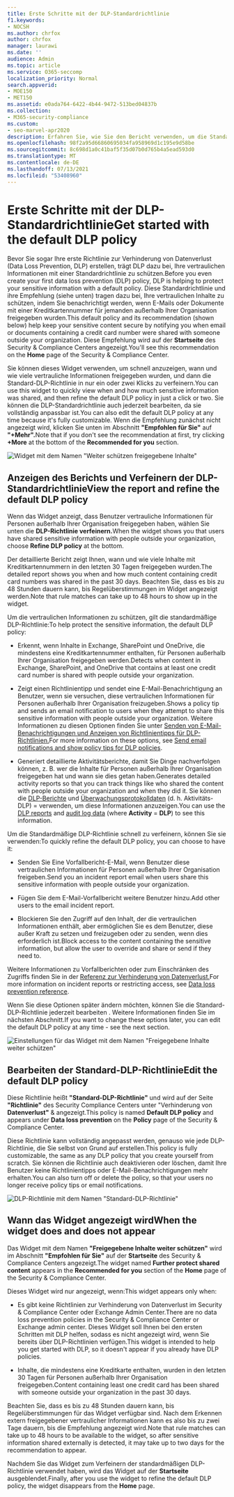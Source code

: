 ```yaml
---
title: Erste Schritte mit der DLP-Standardrichtlinie
f1.keywords:
- NOCSH
ms.author: chrfox
author: chrfox
manager: laurawi
ms.date: ''
audience: Admin
ms.topic: article
ms.service: O365-seccomp
localization_priority: Normal
search.appverid:
- MOE150
- MET150
ms.assetid: e0ada764-6422-4b44-9472-513bed04837b
ms.collection:
- M365-security-compliance
ms.custom:
- seo-marvel-apr2020
description: Erfahren Sie, wie Sie den Bericht verwenden, um die Standardrichtlinie zur Verhinderung von Datenverlust (Data Loss Prevention, DLP) Ihrer Organisation zu verfeinern.
ms.openlocfilehash: 98f2a95d66860695034fa958969d1c195e9d58be
ms.sourcegitcommit: 8c698d1a0c41baf5f35d07b0d765b4a5ead593d0
ms.translationtype: MT
ms.contentlocale: de-DE
ms.lasthandoff: 07/13/2021
ms.locfileid: "53408960"
---
```

# <a name="get-started-with-the-default-dlp-policy"></a><span data-ttu-id="41795-103">Erste Schritte mit der DLP-Standardrichtlinie</span><span class="sxs-lookup"><span data-stu-id="41795-103">Get started with the default DLP policy</span></span>

<span data-ttu-id="41795-104">Bevor Sie sogar Ihre erste Richtlinie zur Verhinderung von Datenverlust (Data Loss Prevention, DLP) erstellen, trägt DLP dazu bei, Ihre vertraulichen Informationen mit einer Standardrichtlinie zu schützen.</span><span class="sxs-lookup"><span data-stu-id="41795-104">Before you even create your first data loss prevention (DLP) policy, DLP is helping to protect your sensitive information with a default policy.</span></span> <span data-ttu-id="41795-105">Diese Standardrichtlinie und ihre Empfehlung (siehe unten) tragen dazu bei, Ihre vertraulichen Inhalte zu schützen, indem Sie benachrichtigt werden, wenn E-Mails oder Dokumente mit einer Kreditkartennummer für jemanden außerhalb Ihrer Organisation freigegeben wurden.</span><span class="sxs-lookup"><span data-stu-id="41795-105">This default policy and its recommendation (shown below) help keep your sensitive content secure by notifying you when email or documents containing a credit card number were shared with someone outside your organization.</span></span> <span data-ttu-id="41795-106">Diese Empfehlung wird auf der **Startseite** des Security &amp; Compliance Centers angezeigt.</span><span class="sxs-lookup"><span data-stu-id="41795-106">You'll see this recommendation on the **Home** page of the Security &amp; Compliance Center.</span></span> 
  
<span data-ttu-id="41795-107">Sie können dieses Widget verwenden, um schnell anzuzeigen, wann und wie viele vertrauliche Informationen freigegeben wurden, und dann die Standard-DLP-Richtlinie in nur ein oder zwei Klicks zu verfeinern.</span><span class="sxs-lookup"><span data-stu-id="41795-107">You can use this widget to quickly view when and how much sensitive information was shared, and then refine the default DLP policy in just a click or two.</span></span> <span data-ttu-id="41795-108">Sie können die DLP-Standardrichtlinie auch jederzeit bearbeiten, da sie vollständig anpassbar ist.</span><span class="sxs-lookup"><span data-stu-id="41795-108">You can also edit the default DLP policy at any time because it's fully customizable.</span></span> <span data-ttu-id="41795-109">Wenn die Empfehlung zunächst nicht angezeigt wird, klicken Sie unten im Abschnitt **"Empfohlen für Sie"** auf **"+Mehr".**</span><span class="sxs-lookup"><span data-stu-id="41795-109">Note that if you don't see the recommendation at first, try clicking **+More** at the bottom of the **Recommended for you** section.</span></span> 
  
![Widget mit dem Namen "Weiter schützen freigegebene Inhalte"](../media/2bae6dbc-cc92-4f35-b54c-c36e60226b5b.png)
  
## <a name="view-the-report-and-refine-the-default-dlp-policy"></a><span data-ttu-id="41795-111">Anzeigen des Berichts und Verfeinern der DLP-Standardrichtlinie</span><span class="sxs-lookup"><span data-stu-id="41795-111">View the report and refine the default DLP policy</span></span>

<span data-ttu-id="41795-112">Wenn das Widget anzeigt, dass Benutzer vertrauliche Informationen für Personen außerhalb Ihrer Organisation freigegeben haben, wählen Sie unten die **DLP-Richtlinie verfeinern.**</span><span class="sxs-lookup"><span data-stu-id="41795-112">When the widget shows you that users have shared sensitive information with people outside your organization, choose **Refine DLP policy** at the bottom.</span></span> 
  
<span data-ttu-id="41795-113">Der detaillierte Bericht zeigt Ihnen, wann und wie viele Inhalte mit Kreditkartennummern in den letzten 30 Tagen freigegeben wurden.</span><span class="sxs-lookup"><span data-stu-id="41795-113">The detailed report shows you when and how much content containing credit card numbers was shared in the past 30 days.</span></span> <span data-ttu-id="41795-114">Beachten Sie, dass es bis zu 48 Stunden dauern kann, bis Regelüberstimmungen im Widget angezeigt werden.</span><span class="sxs-lookup"><span data-stu-id="41795-114">Note that rule matches can take up to 48 hours to show up in the widget.</span></span>
  
<span data-ttu-id="41795-115">Um die vertraulichen Informationen zu schützen, gilt die standardmäßige DLP-Richtlinie:</span><span class="sxs-lookup"><span data-stu-id="41795-115">To help protect the sensitive information, the default DLP policy:</span></span>
  
- <span data-ttu-id="41795-116">Erkennt, wenn Inhalte in Exchange, SharePoint und OneDrive, die mindestens eine Kreditkartennummer enthalten, für Personen außerhalb Ihrer Organisation freigegeben werden.</span><span class="sxs-lookup"><span data-stu-id="41795-116">Detects when content in Exchange, SharePoint, and OneDrive that contains at least one credit card number is shared with people outside your organization.</span></span>
    
- <span data-ttu-id="41795-117">Zeigt einen Richtlinientipp und sendet eine E-Mail-Benachrichtigung an Benutzer, wenn sie versuchen, diese vertraulichen Informationen für Personen außerhalb Ihrer Organisation freizugeben.</span><span class="sxs-lookup"><span data-stu-id="41795-117">Shows a policy tip and sends an email notification to users when they attempt to share this sensitive information with people outside your organization.</span></span> <span data-ttu-id="41795-118">Weitere Informationen zu diesen Optionen finden Sie unter [Senden von E-Mail-Benachrichtigungen und Anzeigen von Richtlinientipps für DLP-Richtlinien.](use-notifications-and-policy-tips.md)</span><span class="sxs-lookup"><span data-stu-id="41795-118">For more information on these options, see [Send email notifications and show policy tips for DLP policies](use-notifications-and-policy-tips.md).</span></span>
    
- <span data-ttu-id="41795-119">Generiert detaillierte Aktivitätsberichte, damit Sie Dinge nachverfolgen können, z. B. wer die Inhalte für Personen außerhalb Ihrer Organisation freigegeben hat und wann sie dies getan haben.</span><span class="sxs-lookup"><span data-stu-id="41795-119">Generates detailed activity reports so that you can track things like who shared the content with people outside your organization and when they did it.</span></span> <span data-ttu-id="41795-120">Sie können die [DLP-Berichte](view-the-dlp-reports.md) und [Überwachungsprotokolldaten](search-the-audit-log-in-security-and-compliance.md) (d. h. Aktivitäts-DLP)   =  verwenden, um diese Informationen anzuzeigen.</span><span class="sxs-lookup"><span data-stu-id="41795-120">You can use the [DLP reports](view-the-dlp-reports.md) and [audit log data](search-the-audit-log-in-security-and-compliance.md) (where **Activity** = **DLP**) to see this information.</span></span>
    
<span data-ttu-id="41795-121">Um die Standardmäßige DLP-Richtlinie schnell zu verfeinern, können Sie sie verwenden:</span><span class="sxs-lookup"><span data-stu-id="41795-121">To quickly refine the default DLP policy, you can choose to have it:</span></span>
  
- <span data-ttu-id="41795-122">Senden Sie Eine Vorfallbericht-E-Mail, wenn Benutzer diese vertraulichen Informationen für Personen außerhalb Ihrer Organisation freigeben.</span><span class="sxs-lookup"><span data-stu-id="41795-122">Send you an incident report email when users share this sensitive information with people outside your organization.</span></span>
    
- <span data-ttu-id="41795-123">Fügen Sie dem E-Mail-Vorfallbericht weitere Benutzer hinzu.</span><span class="sxs-lookup"><span data-stu-id="41795-123">Add other users to the email incident report.</span></span>
    
- <span data-ttu-id="41795-124">Blockieren Sie den Zugriff auf den Inhalt, der die vertraulichen Informationen enthält, aber ermöglichen Sie es dem Benutzer, diese außer Kraft zu setzen und freizugeben oder zu senden, wenn dies erforderlich ist.</span><span class="sxs-lookup"><span data-stu-id="41795-124">Block access to the content containing the sensitive information, but allow the user to override and share or send if they need to.</span></span>
    
<span data-ttu-id="41795-125">Weitere Informationen zu Vorfallberichten oder zum Einschränken des Zugriffs finden Sie in der [Referenz zur Verhinderung von Datenverlust.](data-loss-prevention-policies.md)</span><span class="sxs-lookup"><span data-stu-id="41795-125">For more information on incident reports or restricting access, see [Data loss prevention reference](data-loss-prevention-policies.md).</span></span>
  
<span data-ttu-id="41795-126">Wenn Sie diese Optionen später ändern möchten, können Sie die Standard-DLP-Richtlinie jederzeit bearbeiten . Weitere Informationen finden Sie im nächsten Abschnitt.</span><span class="sxs-lookup"><span data-stu-id="41795-126">If you want to change these options later, you can edit the default DLP policy at any time - see the next section.</span></span>
  
![Einstellungen für das Widget mit dem Namen "Freigegebene Inhalte weiter schützen"](../media/dad30a84-2715-4c0a-a5c5-44d85492363e.png)
  
## <a name="edit-the-default-dlp-policy"></a><span data-ttu-id="41795-128">Bearbeiten der Standard-DLP-Richtlinie</span><span class="sxs-lookup"><span data-stu-id="41795-128">Edit the default DLP policy</span></span>

<span data-ttu-id="41795-129">Diese Richtlinie heißt **"Standard-DLP-Richtlinie"** und wird auf der Seite **"Richtlinie"** des Security Compliance Centers unter "Verhinderung von **Datenverlust"** &amp; angezeigt.</span><span class="sxs-lookup"><span data-stu-id="41795-129">This policy is named **Default DLP policy** and appears under **Data loss prevention** on the **Policy** page of the Security &amp; Compliance Center.</span></span> 
  
<span data-ttu-id="41795-130">Diese Richtlinie kann vollständig angepasst werden, genauso wie jede DLP-Richtlinie, die Sie selbst von Grund auf erstellen.</span><span class="sxs-lookup"><span data-stu-id="41795-130">This policy is fully customizable, the same as any DLP policy that you create yourself from scratch.</span></span> <span data-ttu-id="41795-131">Sie können die Richtlinie auch deaktivieren oder löschen, damit Ihre Benutzer keine Richtlinientipps oder E-Mail-Benachrichtigungen mehr erhalten.</span><span class="sxs-lookup"><span data-stu-id="41795-131">You can also turn off or delete the policy, so that your users no longer receive policy tips or email notifications.</span></span>
  
![DLP-Richtlinie mit dem Namen "Standard-DLP-Richtlinie"](../media/260731e8-4d57-4c98-abec-07b052ec48d5.png)
  
## <a name="when-the-widget-does-and-does-not-appear"></a><span data-ttu-id="41795-133">Wann das Widget angezeigt wird</span><span class="sxs-lookup"><span data-stu-id="41795-133">When the widget does and does not appear</span></span>

<span data-ttu-id="41795-134">Das Widget mit dem Namen **"Freigegebene Inhalte weiter schützen"** wird im Abschnitt **"Empfohlen für Sie"** auf der **Startseite** des Security &amp; Compliance Centers angezeigt.</span><span class="sxs-lookup"><span data-stu-id="41795-134">The widget named **Further protect shared content** appears in the **Recommended for you** section of the **Home** page of the Security &amp; Compliance Center.</span></span> 
  
<span data-ttu-id="41795-135">Dieses Widget wird nur angezeigt, wenn:</span><span class="sxs-lookup"><span data-stu-id="41795-135">This widget appears only when:</span></span>
  
- <span data-ttu-id="41795-136">Es gibt keine Richtlinien zur Verhinderung von Datenverlust im Security &amp; Compliance Center oder Exchange Admin Center.</span><span class="sxs-lookup"><span data-stu-id="41795-136">There are no data loss prevention policies in the Security &amp; Compliance Center or Exchange admin center.</span></span> <span data-ttu-id="41795-137">Dieses Widget soll Ihnen bei den ersten Schritten mit DLP helfen, sodass es nicht angezeigt wird, wenn Sie bereits über DLP-Richtlinien verfügen.</span><span class="sxs-lookup"><span data-stu-id="41795-137">This widget is intended to help you get started with DLP, so it doesn't appear if you already have DLP policies.</span></span>
    
- <span data-ttu-id="41795-138">Inhalte, die mindestens eine Kreditkarte enthalten, wurden in den letzten 30 Tagen für Personen außerhalb Ihrer Organisation freigegeben.</span><span class="sxs-lookup"><span data-stu-id="41795-138">Content containing least one credit card has been shared with someone outside your organization in the past 30 days.</span></span>
    
<span data-ttu-id="41795-139">Beachten Sie, dass es bis zu 48 Stunden dauern kann, bis Regelüberstimmungen für das Widget verfügbar sind. Nach dem Erkennen extern freigegebener vertraulicher Informationen kann es also bis zu zwei Tage dauern, bis die Empfehlung angezeigt wird.</span><span class="sxs-lookup"><span data-stu-id="41795-139">Note that rule matches can take up to 48 hours to be available to the widget, so after sensitive information shared externally is detected, it may take up to two days for the recommendation to appear.</span></span>
  
<span data-ttu-id="41795-140">Nachdem Sie das Widget zum Verfeinern der standardmäßigen DLP-Richtlinie verwendet haben, wird das Widget auf der **Startseite** ausgeblendet.</span><span class="sxs-lookup"><span data-stu-id="41795-140">Finally, after you use the widget to refine the default DLP policy, the widget disappears from the **Home** page.</span></span> 
  

